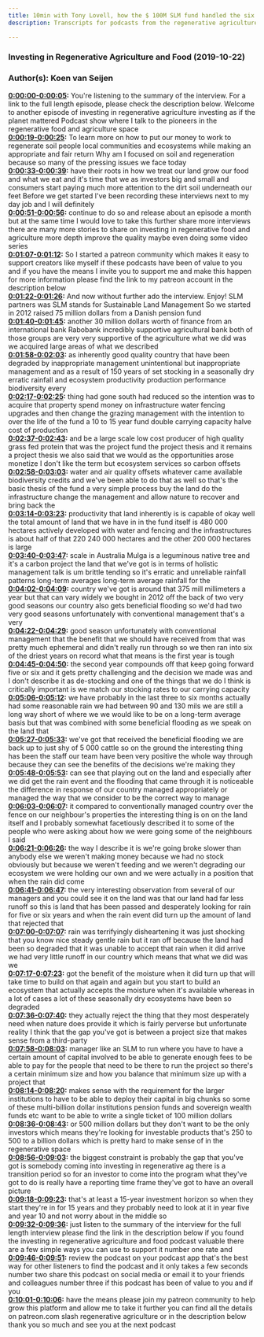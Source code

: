 ```yaml
---
title: 10min with Tony Lovell, how the $ 100M SLM fund handled the six driest years on record
description: Transcripts for podcasts from the regenerative agriculture space. Search and find episodes and timestamps.

---
```


### Investing in Regenerative Agriculture and Food  (2019-10-22)  
### Author(s): Koen van Seijen  

**[0:00:00-0:00:05](https://investinginregenerativeagriculture.com/2019/08/27/tony-lovell-2/#t=0:00:00):**  You're listening to the summary of the interview. For a link to the full length episode, please check the description below.  Welcome to another episode of investing in regenerative agriculture investing as if the planet mattered  Podcast show where I talk to the pioneers in the regenerative food and agriculture space  
**[0:00:19-0:00:25](https://investinginregenerativeagriculture.com/2019/08/27/tony-lovell-2/#t=0:00:19):**  To learn more on how to put our money to work to regenerate soil people local communities and ecosystems  while making an appropriate and fair return  Why am I focused on soil and regeneration because so many of the pressing issues we face today  
**[0:00:33-0:00:39](https://investinginregenerativeagriculture.com/2019/08/27/tony-lovell-2/#t=0:00:33):**  have their roots in how we treat our land grow our food and what we eat and it's time that we as investors  big and small and consumers start paying much more attention to the dirt soil underneath our feet  Before we get started I've been recording these interviews next to my day job and I will definitely  
**[0:00:51-0:00:56](https://investinginregenerativeagriculture.com/2019/08/27/tony-lovell-2/#t=0:00:51):**  continue to do so and release about an episode a month but at the same time I would love to take  this further share more interviews there are many more stories to share on investing in regenerative  food and agriculture more depth improve the quality maybe even doing some video series  
**[0:01:07-0:01:12](https://investinginregenerativeagriculture.com/2019/08/27/tony-lovell-2/#t=0:01:07):**  So I started a patreon community which makes it easy to support creators like myself if these  podcasts have been of value to you and if you have the means I invite you to support me and make this  happen for more information please find the link to my patreon account in the description below  
**[0:01:22-0:01:26](https://investinginregenerativeagriculture.com/2019/08/27/tony-lovell-2/#t=0:01:22):**  And now without further ado the interview. Enjoy!  SLM partners was SLM stands for Sustainable Land Management  So we started in 2012 raised 75 million dollars from a Danish pension fund  
**[0:01:40-0:01:45](https://investinginregenerativeagriculture.com/2019/08/27/tony-lovell-2/#t=0:01:40):**  another 30 million dollars worth of finance from an international bank Rabobank  incredibly supportive agricultural bank both of those groups are very  very supportive of the agriculture what we did was we acquired large areas of what we described  
**[0:01:58-0:02:03](https://investinginregenerativeagriculture.com/2019/08/27/tony-lovell-2/#t=0:01:58):**  as inherently good quality country that have been degraded by inappropriate management unintentional  but inappropriate management and as a result of 150 years of set stocking in a seasonally dry  erratic rainfall and ecosystem productivity production performance biodiversity every  
**[0:02:17-0:02:25](https://investinginregenerativeagriculture.com/2019/08/27/tony-lovell-2/#t=0:02:17):**  thing had gone south had reduced so the intention was to acquire that property spend money on  infrastructure water fencing upgrades and then change the grazing management with the intention  to over the life of the fund a 10 to 15 year fund double carrying capacity halve cost of production  
**[0:02:37-0:02:43](https://investinginregenerativeagriculture.com/2019/08/27/tony-lovell-2/#t=0:02:37):**  and be a large scale low cost producer of high quality grass fed protein that was the project  fund the project thesis and it remains a project thesis we also said that we would as the  opportunities arose monetize I don't like the term but ecosystem services so carbon offsets  
**[0:02:58-0:03:03](https://investinginregenerativeagriculture.com/2019/08/27/tony-lovell-2/#t=0:02:58):**  water and air quality offsets whatever came available biodiversity credits and we've been  able to do that as well so that's the basic thesis of the fund a very simple process buy the land  do the infrastructure change the management and allow nature to recover and bring back the  
**[0:03:14-0:03:23](https://investinginregenerativeagriculture.com/2019/08/27/tony-lovell-2/#t=0:03:14):**  productivity that land inherently is is capable of okay well the total amount of land that we have  in in the fund itself is 480 000 hectares actively developed with water and fencing and the  infrastructures is about half of that 220 240 000 hectares and the other 200 000 hectares is large  
**[0:03:40-0:03:47](https://investinginregenerativeagriculture.com/2019/08/27/tony-lovell-2/#t=0:03:40):**  scale in Australia Mulga is a leguminous native tree and it's a carbon project  the land that we've got is in terms of holistic management talk is um brittle tending so it's  erratic and unreliable rainfall patterns long-term averages long-term average rainfall for the  
**[0:04:02-0:04:09](https://investinginregenerativeagriculture.com/2019/08/27/tony-lovell-2/#t=0:04:02):**  country we've got is around that 375 mill millimeters a year but that can vary widely  we bought in 2012 off the back of two very good seasons our country also gets beneficial flooding  so we'd had two very good seasons unfortunately with conventional management that's a very  
**[0:04:22-0:04:29](https://investinginregenerativeagriculture.com/2019/08/27/tony-lovell-2/#t=0:04:22):**  good season unfortunately with conventional management that the benefit that we should  have received from that was pretty much ephemeral and didn't really run through  so we then ran into six of the driest years on record what that means is the first year is tough  
**[0:04:45-0:04:50](https://investinginregenerativeagriculture.com/2019/08/27/tony-lovell-2/#t=0:04:45):**  the second year compounds off that keep going forward five or six and it gets pretty challenging  and the decision we made was and I don't describe it as de-stocking and one of the things that we do  I think is critically important is we match our stocking rates to our carrying capacity  
**[0:05:06-0:05:12](https://investinginregenerativeagriculture.com/2019/08/27/tony-lovell-2/#t=0:05:06):**  we have probably in the last three to six months actually had some reasonable rain we had between  90 and 130 mils we are still a long way short of where we we would like to be on a long-term  average basis but that was combined with some beneficial flooding as we speak on the land that  
**[0:05:27-0:05:33](https://investinginregenerativeagriculture.com/2019/08/27/tony-lovell-2/#t=0:05:27):**  we've got that received the beneficial flooding we are back up to just shy of 5 000 cattle  so on the ground the interesting thing has been the staff our team have been very positive the  whole way through because they can see the benefits of the decisions we're making they  
**[0:05:48-0:05:53](https://investinginregenerativeagriculture.com/2019/08/27/tony-lovell-2/#t=0:05:48):**  can see that playing out on the land and especially after we did get the rain event  and the flooding that came through it is noticeable the difference in response of our  country managed appropriately or managed the way that we consider to be the correct way to manage  
**[0:06:03-0:06:07](https://investinginregenerativeagriculture.com/2019/08/27/tony-lovell-2/#t=0:06:03):**  it compared to conventionally managed country over the fence on our neighbour's properties  the interesting thing is on on the land itself and I probably somewhat facetiously described it to  some of the people who were asking about how we were going some of the neighbours I said  
**[0:06:21-0:06:26](https://investinginregenerativeagriculture.com/2019/08/27/tony-lovell-2/#t=0:06:21):**  the way I describe it is we're going broke slower than anybody else we weren't making money because  we had no stock obviously but because we weren't feeding and we weren't degrading our ecosystem  we were holding our own and we were actually in a position that when the rain did come  
**[0:06:41-0:06:47](https://investinginregenerativeagriculture.com/2019/08/27/tony-lovell-2/#t=0:06:41):**  the very interesting observation from several of our managers and you could see it on the land was  that our land had far less runoff so this is land that has been passed and desperately looking for  rain for five or six years and when the rain event did turn up the amount of land that rejected that  
**[0:07:00-0:07:07](https://investinginregenerativeagriculture.com/2019/08/27/tony-lovell-2/#t=0:07:00):**  rain was terrifyingly disheartening it was just shocking that you know nice steady gentle rain  but it ran off because the land had been so degraded that it was unable to accept that rain  when it did arrive we had very little runoff in our country which means that what we did was we  
**[0:07:17-0:07:23](https://investinginregenerativeagriculture.com/2019/08/27/tony-lovell-2/#t=0:07:17):**  got the benefit of the moisture when it did turn up that will take time to build on that again and  again but you start to build an ecosystem that actually accepts the moisture when it's available  whereas in a lot of cases a lot of these seasonally dry ecosystems have been so degraded  
**[0:07:36-0:07:40](https://investinginregenerativeagriculture.com/2019/08/27/tony-lovell-2/#t=0:07:36):**  they actually reject the thing that they most desperately need when nature does provide it  which is fairly perverse but unfortunate reality  I think that the gap you've got is between a project size that makes sense from a third-party  
**[0:07:58-0:08:03](https://investinginregenerativeagriculture.com/2019/08/27/tony-lovell-2/#t=0:07:58):**  manager like an SLM to run where you have to have a certain amount of capital involved to be able to  generate enough fees to be able to pay for the people that need to be there to run the project  so there's a certain minimum size and how you balance that minimum size up with a project that  
**[0:08:14-0:08:20](https://investinginregenerativeagriculture.com/2019/08/27/tony-lovell-2/#t=0:08:14):**  makes sense with the requirement for the larger institutions to have to be able to deploy their  capital in big chunks so some of these multi-billion dollar institutions pension funds and  sovereign wealth funds etc want to be able to write a single ticket of 100 million dollars  
**[0:08:36-0:08:43](https://investinginregenerativeagriculture.com/2019/08/27/tony-lovell-2/#t=0:08:36):**  or 500 million dollars but they don't want to be the only investors which means they're looking for  investable products that's 250 to 500 to a billion dollars  which is pretty hard to make sense of in the regenerative space  
**[0:08:56-0:09:03](https://investinginregenerativeagriculture.com/2019/08/27/tony-lovell-2/#t=0:08:56):**  the biggest constraint is probably the gap that you've got is somebody coming into investing in  regenerative ag there is a transition period so for an investor to come into the program what  they've got to do is really have a reporting time frame they've got to have an overall picture  
**[0:09:18-0:09:23](https://investinginregenerativeagriculture.com/2019/08/27/tony-lovell-2/#t=0:09:18):**  that's at least a 15-year investment horizon so when they start they're in for 15 years  and they probably need to look at it in year five and year 10 and not worry about in the middle  so  
**[0:09:32-0:09:36](https://investinginregenerativeagriculture.com/2019/08/27/tony-lovell-2/#t=0:09:32):**  just listen to the summary of the interview for the full length interview please find the link  in the description below if you found the investing in regenerative agriculture and  food podcast valuable there are a few simple ways you can use to support it number one rate and  
**[0:09:46-0:09:51](https://investinginregenerativeagriculture.com/2019/08/27/tony-lovell-2/#t=0:09:46):**  review the podcast on your podcast app that's the best way for other listeners to find the podcast  and it only takes a few seconds number two share this podcast on social media or email it to your  friends and colleagues number three if this podcast has been of value to you and if you  
**[0:10:01-0:10:06](https://investinginregenerativeagriculture.com/2019/08/27/tony-lovell-2/#t=0:10:01):**  have the means please join my patreon community to help grow this platform and allow me to take  it further you can find all the details on patreon.com slash regenerative agriculture  or in the description below thank you so much and see you at the next podcast  